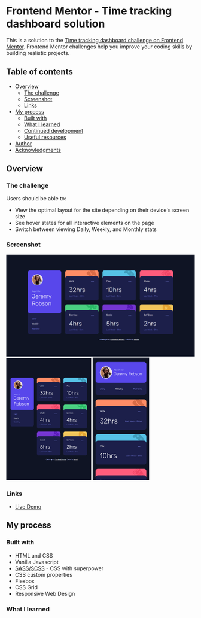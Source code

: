 # Frontend Mentor - Time tracking dashboard solution

This is a solution to the [Time tracking dashboard challenge on Frontend Mentor](https://www.frontendmentor.io/challenges/time-tracking-dashboard-UIQ7167Jw). Frontend Mentor challenges help you improve your coding skills by building realistic projects. 

## Table of contents

- [Overview](#overview)
  - [The challenge](#the-challenge)
  - [Screenshot](#screenshot)
  - [Links](#links)
- [My process](#my-process)
  - [Built with](#built-with)
  - [What I learned](#what-i-learned)
  - [Continued development](#continued-development)
  - [Useful resources](#useful-resources)
- [Author](#author)
- [Acknowledgments](#acknowledgments)

## Overview

### The challenge

Users should be able to:

- View the optimal layout for the site depending on their device's screen size
- See hover states for all interactive elements on the page
- Switch between viewing Daily, Weekly, and Monthly stats

### Screenshot

![](./design/ssDesktop.png)
<br/>
<img src="./design/ssTablet.png" style="width: 45%; height: auto"> 
<img src="./design/ssPhone.png" style="width: 30%; height: auto">

### Links

- [Live Demo]()

## My process

### Built with

- HTML and CSS
- Vanilla Javascript
- [SASS/SCSS](https://sass-lang.com) - CSS with superpower
- CSS custom properties
- Flexbox
- CSS Grid
- Responsive Web Design

### What I learned

